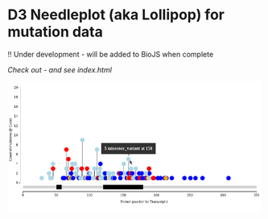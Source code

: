 D3 Needleplot (aka Lollipop) for mutation data
================================================

!! Under development - will be added to BioJS when complete


*Check out - and see index.html*

![Image of a Needle-Plot](mutneedles.png)




